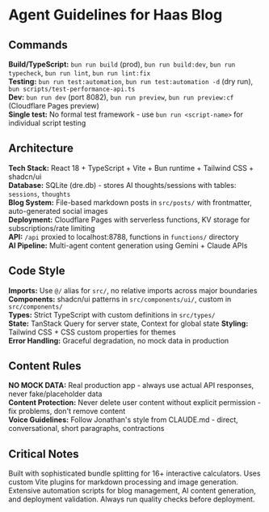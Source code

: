 # Agent Guidelines for Haas Blog

## Commands

**Build/TypeScript:** `bun run build` (prod), `bun run build:dev`, `bun run typecheck`, `bun run lint`, `bun run lint:fix`  
**Testing:** `bun run test:automation`, `bun run test:automation -d` (dry run), `bun scripts/test-performance-api.ts`  
**Dev:** `bun run dev` (port 8082), `bun run preview`, `bun run preview:cf` (Cloudflare Pages preview)  
**Single test:** No formal test framework - use `bun run <script-name>` for individual script testing

## Architecture

**Tech Stack:** React 18 + TypeScript + Vite + Bun runtime + Tailwind CSS + shadcn/ui  
**Database:** SQLite (dre.db) - stores AI thoughts/sessions with tables: `sessions`, `thoughts`  
**Blog System:** File-based markdown posts in `src/posts/` with frontmatter, auto-generated social images  
**Deployment:** Cloudflare Pages with serverless functions, KV storage for subscriptions/rate limiting  
**API:** `/api` proxied to localhost:8788, functions in `functions/` directory  
**AI Pipeline:** Multi-agent content generation using Gemini + Claude APIs

## Code Style

**Imports:** Use `@/` alias for `src/`, no relative imports across major boundaries  
**Components:** shadcn/ui patterns in `src/components/ui/`, custom in `src/components/`  
**Types:** Strict TypeScript with custom definitions in `src/types/`  
**State:** TanStack Query for server state, Context for global state
**Styling:** Tailwind CSS + CSS custom properties for themes  
**Error Handling:** Graceful degradation, no mock data in production

## Content Rules

**NO MOCK DATA:** Real production app - always use actual API responses, never fake/placeholder data  
**Content Protection:** Never delete user content without explicit permission - fix problems, don't remove content  
**Voice Guidelines:** Follow Jonathan's style from CLAUDE.md - direct, conversational, short paragraphs, contractions

## Critical Notes

Built with sophisticated bundle splitting for 16+ interactive calculators. Uses custom Vite plugins for markdown processing and image generation. Extensive automation scripts for blog management, AI content generation, and deployment validation. Always run quality checks before deployment.
